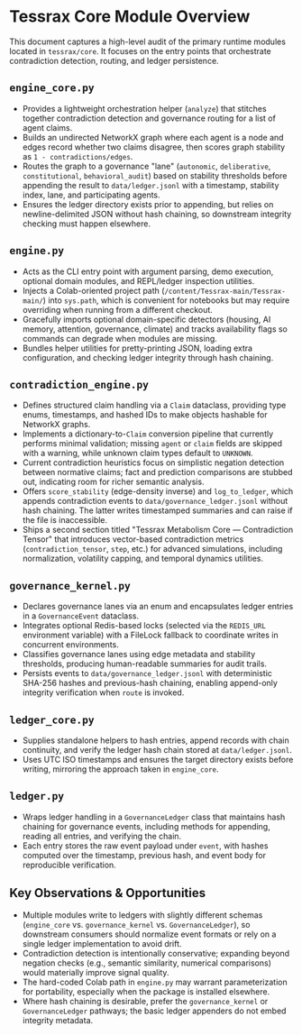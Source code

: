 # Tessrax Core Module Overview

This document captures a high-level audit of the primary runtime modules located in `tessrax/core`. It focuses on the entry points that orchestrate contradiction detection, routing, and ledger persistence.

## `engine_core.py`
- Provides a lightweight orchestration helper (`analyze`) that stitches together contradiction detection and governance routing for a list of agent claims.
- Builds an undirected NetworkX graph where each agent is a node and edges record whether two claims disagree, then scores graph stability as `1 - contradictions/edges`.
- Routes the graph to a governance "lane" (`autonomic`, `deliberative`, `constitutional`, `behavioral_audit`) based on stability thresholds before appending the result to `data/ledger.jsonl` with a timestamp, stability index, lane, and participating agents.
- Ensures the ledger directory exists prior to appending, but relies on newline-delimited JSON without hash chaining, so downstream integrity checking must happen elsewhere.

## `engine.py`
- Acts as the CLI entry point with argument parsing, demo execution, optional domain modules, and REPL/ledger inspection utilities.
- Injects a Colab-oriented project path (`/content/Tessrax-main/Tessrax-main/`) into `sys.path`, which is convenient for notebooks but may require overriding when running from a different checkout.
- Gracefully imports optional domain-specific detectors (housing, AI memory, attention, governance, climate) and tracks availability flags so commands can degrade when modules are missing.
- Bundles helper utilities for pretty-printing JSON, loading extra configuration, and checking ledger integrity through hash chaining.

## `contradiction_engine.py`
- Defines structured claim handling via a `Claim` dataclass, providing type enums, timestamps, and hashed IDs to make objects hashable for NetworkX graphs.
- Implements a dictionary-to-`Claim` conversion pipeline that currently performs minimal validation; missing `agent` or `claim` fields are skipped with a warning, while unknown claim types default to `UNKNOWN`.
- Current contradiction heuristics focus on simplistic negation detection between normative claims; fact and prediction comparisons are stubbed out, indicating room for richer semantic analysis.
- Offers `score_stability` (edge-density inverse) and `log_to_ledger`, which appends contradiction events to `data/governance_ledger.jsonl` without hash chaining. The latter writes timestamped summaries and can raise if the file is inaccessible.
- Ships a second section titled "Tessrax Metabolism Core — Contradiction Tensor" that introduces vector-based contradiction metrics (`contradiction_tensor`, `step`, etc.) for advanced simulations, including normalization, volatility capping, and temporal dynamics utilities.

## `governance_kernel.py`
- Declares governance lanes via an enum and encapsulates ledger entries in a `GovernanceEvent` dataclass.
- Integrates optional Redis-based locks (selected via the `REDIS_URL` environment variable) with a FileLock fallback to coordinate writes in concurrent environments.
- Classifies governance lanes using edge metadata and stability thresholds, producing human-readable summaries for audit trails.
- Persists events to `data/governance_ledger.jsonl` with deterministic SHA-256 hashes and previous-hash chaining, enabling append-only integrity verification when `route` is invoked.

## `ledger_core.py`
- Supplies standalone helpers to hash entries, append records with chain continuity, and verify the ledger hash chain stored at `data/ledger.jsonl`.
- Uses UTC ISO timestamps and ensures the target directory exists before writing, mirroring the approach taken in `engine_core`.

## `ledger.py`
- Wraps ledger handling in a `GovernanceLedger` class that maintains hash chaining for governance events, including methods for appending, reading all entries, and verifying the chain.
- Each entry stores the raw event payload under `event`, with hashes computed over the timestamp, previous hash, and event body for reproducible verification.

## Key Observations & Opportunities
- Multiple modules write to ledgers with slightly different schemas (`engine_core` vs. `governance_kernel` vs. `GovernanceLedger`), so downstream consumers should normalize event formats or rely on a single ledger implementation to avoid drift.
- Contradiction detection is intentionally conservative; expanding beyond negation checks (e.g., semantic similarity, numerical comparisons) would materially improve signal quality.
- The hard-coded Colab path in `engine.py` may warrant parameterization for portability, especially when the package is installed elsewhere.
- Where hash chaining is desirable, prefer the `governance_kernel` or `GovernanceLedger` pathways; the basic ledger appenders do not embed integrity metadata.

